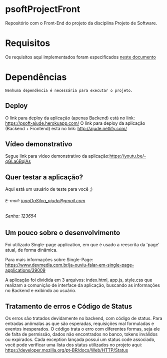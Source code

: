 # psoftProjectFront
Repositório com o Front-End do projeto da disciplina Projeto de Software.

# Requisitos

Os requisitos aqui implementados foram especificados [neste documento](https://docs.google.com/document/d/1h5WhnOhvyRmIbj_obhWK5XmoJgK35lVWPM2UwwMOT_Y/preview)

# Dependências
```
Nenhuma dependência é necessária para executar o projeto.
```

## Deploy
O link para deploy da aplicação (apenas Backend) está no link: https://psoft-ajude.herokuapp.com/
O link para deploy da aplicação (Backend + Frontend) está no link: http://ajude.netlify.com/

## Vídeo demonstrativo
Segue link para vídeo demonstrativo da aplicação:https://youtu.be/-qGLa6BqiAs

## Quer testar a aplicação?
Aqui está um usuário de teste para você ;)
###### E-mail: joaoDaSilva_ajude@gmail.com
###### Senha: 123654

## Um pouco sobre o desenvolvimento

Foi utilizado Single-page application, em que é usado a reescrita da 'page' atual, de forma dinâmica.

Para mais informações sobre Single-Page: https://www.devmedia.com.br/ja-ouviu-falar-em-single-page-applications/39009

A aplicação foi dividida em 3 arquivos: index.html, app.js, style.css que realizam a comunição de interface da aplicação, buscando as informações no Backend e exibindo ao usuário. 

## Tratamento de erros e Código de Status

Os erros são tratados devidamente no backend, com código de status.
Para entradas anômalas as que são esperadas, requisições mal formuladas e eventos inesperados. O código trata o erro com diferentes formas, seja ele de falta de permissão, dados não encontrados no banco, tokens inválidos ou expirados. Cada exception lançada possui um status code associado, você pode verificar uma lista dos status utilizados no projeto aqui: https://developer.mozilla.org/pt-BR/docs/Web/HTTP/Status
